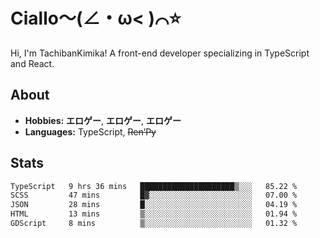 # Ciallo～(∠・ω< )⌒⭐️

Hi, I'm TachibanKimika! A front-end developer specializing in TypeScript and React.

## About
- **Hobbies:** **エロゲー**, **エロゲー**, **エロゲー**
- **Languages:** TypeScript, ~~Ren’Py~~

## Stats
<!--START_SECTION:waka-->

```txt
TypeScript   9 hrs 36 mins   █████████████████████▒░░░   85.22 %
SCSS         47 mins         █▓░░░░░░░░░░░░░░░░░░░░░░░   07.00 %
JSON         28 mins         █░░░░░░░░░░░░░░░░░░░░░░░░   04.19 %
HTML         13 mins         ▒░░░░░░░░░░░░░░░░░░░░░░░░   01.94 %
GDScript     8 mins          ▒░░░░░░░░░░░░░░░░░░░░░░░░   01.32 %
```

<!--END_SECTION:waka-->

<!-- ![Metrics](https://metrics.lecoq.io/TachibanaKimika?template=classic&base.activity=0&base.community=0&base.repositories=0&languages=1&isocalendar=1&isocalendar.duration=half-year&languages.limit=8&languages.sections=most-used&languages.colors=github&languages.threshold=0%25&languages.indepth=false&languages.recent.load=300&languages.recent.days=14&config.timezone=Asia%2FShanghai)
 -->
